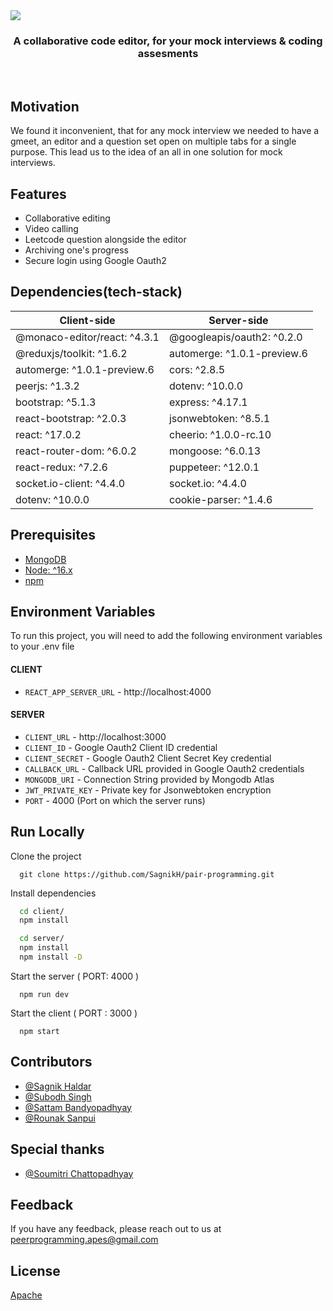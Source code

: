 
<img src="https://github.com/SagnikH/pair-programming/blob/master/logo.png" />

<h3 align= "center"> A collaborative code editor, for your mock interviews & coding assesments </h3>
</br>

## Motivation

We found it inconvenient, that for any mock interview we needed to have a gmeet, an editor and a question set open on multiple tabs for a single purpose. This lead us to the idea of an all in one solution for mock interviews.
## Features

- Collaborative editing
- Video calling
- Leetcode question alongside the editor
- Archiving one's progress
- Secure login using Google Oauth2


## Dependencies(tech-stack)

Client-side | Server-side
--- | ---
@monaco-editor/react: ^4.3.1    | @googleapis/oauth2: ^0.2.0
@reduxjs/toolkit: ^1.6.2        | automerge: ^1.0.1-preview.6
automerge: ^1.0.1-preview.6     | cors: ^2.8.5
peerjs: ^1.3.2                  | dotenv: ^10.0.0
bootstrap: ^5.1.3               | express: ^4.17.1
react-bootstrap: ^2.0.3         | jsonwebtoken: ^8.5.1
react: ^17.0.2                  | cheerio: ^1.0.0-rc.10
react-router-dom: ^6.0.2        | mongoose: ^6.0.13
react-redux: ^7.2.6             | puppeteer: ^12.0.1
socket.io-client: ^4.4.0        | socket.io: ^4.4.0
dotenv: ^10.0.0                 | cookie-parser: ^1.4.6

## Prerequisites
- [MongoDB](https://docs.atlas.mongodb.com)
- [Node: ^16.x](https://nodejs.org/en)
- [npm](https://nodejs.org/en/download/package-manager)

## Environment Variables

To run this project, you will need to add the following environment variables to your .env file

#### CLIENT
- `REACT_APP_SERVER_URL` - http://localhost:4000

#### SERVER
- `CLIENT_URL` - http://localhost:3000
- `CLIENT_ID` - Google Oauth2 Client ID credential
- `CLIENT_SECRET` - Google Oauth2 Client Secret Key credential
- `CALLBACK_URL` - Callback URL provided in Google Oauth2 credentials
- `MONGODB_URI` - Connection String provided by Mongodb Atlas
- `JWT_PRIVATE_KEY` - Private key for Jsonwebtoken encryption
- `PORT` - 4000 (Port on which the server runs) 




## Run Locally

Clone the project

```
  git clone https://github.com/SagnikH/pair-programming.git
```

Install dependencies

```bash
  cd client/
  npm install
```
```bash
  cd server/
  npm install
  npm install -D
```

Start the server ( PORT: 4000 )

```
  npm run dev
```

Start the client ( PORT : 3000 )

```
  npm start
```

## Contributors

- [@Sagnik Haldar](https://github.com/SagnikH)
- [@Subodh Singh](https://github.com/subodh0201)
- [@Sattam Bandyopadhyay](https://github.com/bsattam)
- [@Rounak Sanpui](https://github.com/SanpuiRonak)

## Special thanks
- [@Soumitri Chattopadhyay](https://github.com/soumitri2001)

## Feedback

If you have any feedback, please reach out to us at peerprogramming.apes@gmail.com


## License

[Apache](https://choosealicense.com/licenses/apache-2.0/)

